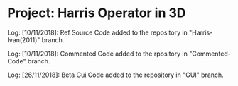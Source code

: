 # Project: Harris Operator in 3D
Log:
[10/11/2018]: Ref Source Code added to the repository in "Harris-Ivan(2011)" branch.

Log:
[10/11/2018]: Commented Code added to the rpository in "Commented- Code" branch.

Log:
[26/11/2018]: Beta Gui Code added to the repository in "GUI" branch.
